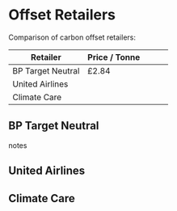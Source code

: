 # Offset Retailers

Comparison of carbon offset retailers:




| Retailer | Price / Tonne |   |   |   |
|---|---|---|---|---|
| BP Target Neutral | £2.84  |   |   |   |
| United Airlines  |   |   |   |   |
| Climate Care  |   |   |   |   |


## BP Target Neutral

notes

## United Airlines 

## Climate Care 

